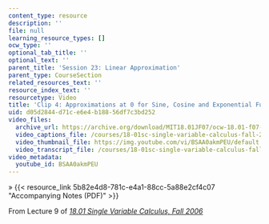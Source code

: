 ```yaml
---
content_type: resource
description: ''
file: null
learning_resource_types: []
ocw_type: ''
optional_tab_title: ''
optional_text: ''
parent_title: 'Session 23: Linear Approximation'
parent_type: CourseSection
related_resources_text: ''
resource_index_text: ''
resourcetype: Video
title: 'Clip 4: Approximations at 0 for Sine, Cosine and Exponential Functions'
uid: d05d2844-d71c-e6e4-b188-56df7c3bd252
video_files:
  archive_url: https://archive.org/download/MIT18.01JF07/ocw-18.01-f07-lec09_300k.mp4
  video_captions_file: /courses/18-01sc-single-variable-calculus-fall-2010/9a795d2946b15bef9807f6ad4441b5b1_BSAA0akmPEU.vtt
  video_thumbnail_file: https://img.youtube.com/vi/BSAA0akmPEU/default.jpg
  video_transcript_file: /courses/18-01sc-single-variable-calculus-fall-2010/589045c7f88e8636919cf82a7e76a0bb_BSAA0akmPEU.pdf
video_metadata:
  youtube_id: BSAA0akmPEU
---
```


» {{< resource_link 5b82e4d8-781c-e4a1-88cc-5a88e2cf4c07 "Accompanying Notes (PDF)" >}}

From Lecture 9 of [_18.01 Single Variable Calculus, Fall 2006_](/courses/18-01-single-variable-calculus-fall-2006/pages/video-lectures)